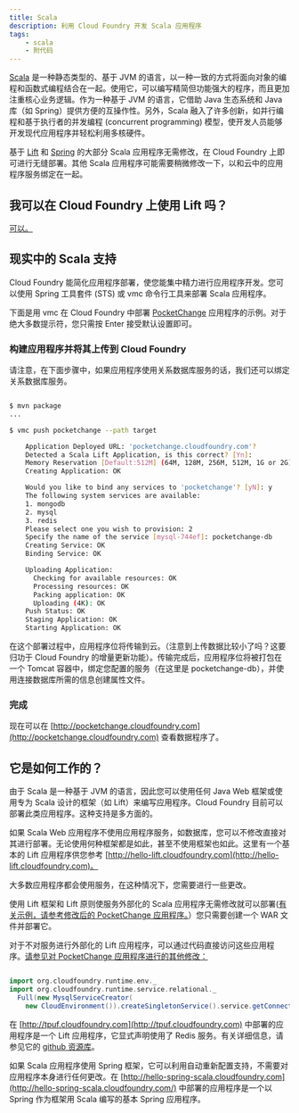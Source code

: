 ```yaml
---
title: Scala
description: 利用 Cloud Foundry 开发 Scala 应用程序
tags:
    - scala
    - 附代码
---
```


[Scala](http://www.scala-lang.org/) 是一种静态类型的、基于 JVM 的语言，以一种一致的方式将面向对象的编程和函数式编程结合在一起。使用它，可以编写精简但功能强大的程序，而且更加注重核心业务逻辑。作为一种基于 JVM 的语言，它借助 Java 生态系统和 Java 库（如 Spring）提供方便的互操作性。另外，Scala 融入了许多创新，如并行编程和基于执行者的并发编程 (concurrent programming) 模型，使开发人员能够开发现代应用程序并轻松利用多核硬件。

基于 [Lift](http://liftweb.net/) 和 [Spring](http://springframework.org/) 的大部分 Scala 应用程序无需修改，在 Cloud Foundry 上即可进行无缝部署。其他 Scala 应用程序可能需要稍微修改一下，以和云中的应用程序服务绑定在一起。

## 我可以在 Cloud Foundry 上使用 Lift 吗？

[可以。](/frameworks/scala/lift.html)

## 现实中的 Scala 支持

Cloud Foundry 能简化应用程序部署，使您能集中精力进行应用程序开发。您可以使用 Spring 工具套件 (STS) 或 vmc 命令行工具来部署 Scala 应用程序。

下面是用 vmc 在 Cloud Foundry 中部署 [PocketChange](https://github.com/cloudfoundry-samples/pocketchangeapp-cf-runtime) 应用程序的示例。对于绝大多数提示符，您只需按 Enter 接受默认设置即可。

### 构建应用程序并将其上传到 Cloud Foundry

请注意，在下面步骤中，如果应用程序使用关系数据库服务的话，我们还可以绑定关系数据库服务。

```bash

$ mvn package
...

$ vmc push pocketchange --path target

    Application Deployed URL: 'pocketchange.cloudfoundry.com'?
    Detected a Scala Lift Application, is this correct? [Yn]:
    Memory Reservation [Default:512M] (64M, 128M, 256M, 512M, 1G or 2G)
    Creating Application: OK

    Would you like to bind any services to 'pocketchange'? [yN]: y
    The following system services are available:
    1. mongodb
    2. mysql
    3. redis
    Please select one you wish to provision: 2
    Specify the name of the service [mysql-744ef]: pocketchange-db
    Creating Service: OK
    Binding Service: OK

    Uploading Application:
      Checking for available resources: OK
      Processing resources: OK
      Packing application: OK
      Uploading (4K): OK
    Push Status: OK
    Staging Application: OK
    Starting Application: OK

```

在这个部署过程中，应用程序位将传输到云。（注意到上传数据比较小了吗？这要归功于 Cloud Foundry 的增量更新功能）。传输完成后，应用程序位将被打包在一个 Tomcat 容器中，绑定您配置的服务（在这里是 pocketchange-db），并使用连接数据库所需的信息创建属性文件。

### 完成
现在可以在 [http://pocketchange.cloudfoundry.com](http://pocketchange.cloudfoundry.com) 查看数据程序了。

## 它是如何工作的？

由于 Scala 是一种基于 JVM 的语言，因此您可以使用任何 Java Web 框架或使用专为 Scala 设计的框架（如 Lift）来编写应用程序。Cloud Foundry 目前可以部署此类应用程序。这种支持是多方面的。

如果 Scala Web 应用程序不使用应用程序服务，如数据库，您可以不修改直接对其进行部署。无论使用何种框架都是如此，甚至不使用框架也如此。这里有一个基本的 Lift 应用程序供您参考 [http://hello-lift.cloudfoundry.com](http://hello-lift.cloudfoundry.com)。

大多数应用程序都会使用服务，在这种情况下，您需要进行一些更改。

使用 Lift 框架和 Lift 原则使服务外部化的 Scala 应用程序无需修改就可以部署([有关示例，请参考修改后的 PocketChange 应用程序。](https://github.com/cloudfoundry-samples/pocketchangeapp-prop)）您只需要创建一个 WAR 文件并部署它。

对于不对服务进行外部化的 Lift 应用程序，可以通过代码直接访问这些应用程序。[请参见对 PocketChange 应用程序进行的其他修改：](https://github.com/cloudfoundry-samples/pocketchangeapp-cf-runtime)

```scala

import org.cloudfoundry.runtime.env._
import org.cloudfoundry.runtime.service.relational._
  Full(new MysqlServiceCreator(
    new CloudEnvironment()).createSingletonService().service.getConnection())

```

在 [http://tpuf.cloudfoundry.com](http://tpuf.cloudfoundry.com) 中部署的应用程序是一个 Lift 应用程序，它显式声明使用了 Redis 服务。有关详细信息，请参见它的 [github 资源库](https://github.com/dcbriccetti/talking-puffin/)。

如果 Scala 应用程序使用 Spring 框架，它可以利用自动重新配置支持，不需要对应用程序本身进行任何更改。在 [http://hello-spring-scala.cloudfoundry.com](http://hello-spring-scala.cloudfoundry.com/) 中部署的应用程序是一个以 Spring 作为框架用 Scala 编写的基本 Spring 应用程序。



